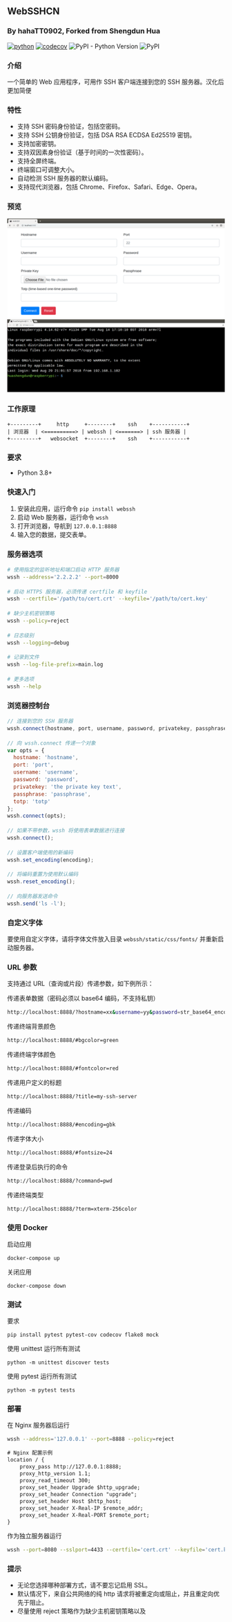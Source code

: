 ## WebSSHCN

### By hahaTT0902, Forked from Shengdun Hua

[![python](https://github.com/huashengdun/webssh/actions/workflows/python.yml/badge.svg)](https://github.com/huashengdun/webssh/actions/workflows/python.yml)
[![codecov](https://raw.githubusercontent.com/huashengdun/webssh/coverage-badge/coverage.svg)](https://raw.githubusercontent.com/huashengdun/webssh/coverage-badge/coverage.svg)
![PyPI - Python Version](https://img.shields.io/pypi/pyversions/webssh.svg)
![PyPI](https://img.shields.io/pypi/v/webssh.svg)

### 介绍

一个简单的 Web 应用程序，可用作 SSH 客户端连接到您的 SSH 服务器。汉化后更加简便

### 特性

* 支持 SSH 密码身份验证，包括空密码。
* 支持 SSH 公钥身份验证，包括 DSA RSA ECDSA Ed25519 密钥。
* 支持加密密钥。
* 支持双因素身份验证（基于时间的一次性密码）。
* 支持全屏终端。
* 终端窗口可调整大小。
* 自动检测 SSH 服务器的默认编码。
* 支持现代浏览器，包括 Chrome、Firefox、Safari、Edge、Opera。

### 预览

![登录](preview/login.png)
![终端](preview/terminal.png)

### 工作原理

```
+---------+     http     +--------+    ssh    +-----------+
| 浏览器  | <==========> | webssh | <=======> | ssh 服务器 |
+---------+   websocket  +--------+    ssh    +-----------+
```

### 要求

* Python 3.8+

### 快速入门

1. 安装此应用，运行命令 `pip install webssh`
2. 启动 Web 服务器，运行命令 `wssh`
3. 打开浏览器，导航到 `127.0.0.1:8888`
4. 输入您的数据，提交表单。

### 服务器选项

```bash
# 使用指定的监听地址和端口启动 HTTP 服务器
wssh --address='2.2.2.2' --port=8000

# 启动 HTTPS 服务器，必须传递 certfile 和 keyfile
wssh --certfile='/path/to/cert.crt' --keyfile='/path/to/cert.key'

# 缺少主机密钥策略
wssh --policy=reject

# 日志级别
wssh --logging=debug

# 记录到文件
wssh --log-file-prefix=main.log

# 更多选项
wssh --help
```

### 浏览器控制台

```javascript
// 连接到您的 SSH 服务器
wssh.connect(hostname, port, username, password, privatekey, passphrase, totp);

// 向 wssh.connect 传递一个对象
var opts = {
  hostname: 'hostname',
  port: 'port',
  username: 'username',
  password: 'password',
  privatekey: 'the private key text',
  passphrase: 'passphrase',
  totp: 'totp'
};
wssh.connect(opts);

// 如果不带参数，wssh 将使用表单数据进行连接
wssh.connect();

// 设置客户端使用的新编码
wssh.set_encoding(encoding);

// 将编码重置为使用默认编码
wssh.reset_encoding();

// 向服务器发送命令
wssh.send('ls -l');
```

### 自定义字体

要使用自定义字体，请将字体文件放入目录 `webssh/static/css/fonts/` 并重新启动服务器。

### URL 参数

支持通过 URL（查询或片段）传递参数，如下例所示：

传递表单数据（密码必须以 base64 编码，不支持私钥）
```bash
http://localhost:8888/?hostname=xx&username=yy&password=str_base64_encoded
```

传递终端背景颜色
```bash
http://localhost:8888/#bgcolor=green
```

传递终端字体颜色
```bash
http://localhost:8888/#fontcolor=red
```

传递用户定义的标题
```bash
http://localhost:8888/?title=my-ssh-server
```

传递编码
```bash
http://localhost:8888/#encoding=gbk
```

传递字体大小
```bash
http://localhost:8888/#fontsize=24
```

传递登录后执行的命令
```bash
http://localhost:8888/?command=pwd
```

传递终端类型
```bash
http://localhost:8888/?term=xterm-256color
```

### 使用 Docker

启动应用
```
docker-compose up
```

关闭应用
```
docker-compose down
```

### 测试

要求
```
pip install pytest pytest-cov codecov flake8 mock
```

使用 unittest 运行所有测试
```
python -m unittest discover tests
```

使用 pytest 运行所有测试
```
python -m pytest tests
```

### 部署

在 Nginx 服务器后运行

```bash
wssh --address='127.0.0.1' --port=8888 --policy=reject
```
```nginx
# Nginx 配置示例
location / {
    proxy_pass http://127.0.0.1:8888;
    proxy_http_version 1.1;
    proxy_read_timeout 300;
    proxy_set_header Upgrade $http_upgrade;
    proxy_set_header Connection "upgrade";
    proxy_set_header Host $http_host;
    proxy_set_header X-Real-IP $remote_addr;
    proxy_set_header X-Real-PORT $remote_port;
}
```

作为独立服务器运行
```bash
wssh --port=8080 --sslport=4433 --certfile='cert.crt' --keyfile='cert.key' --xheaders=False --policy=reject
```


### 提示

* 无论您选择哪种部署方式，请不要忘记启用 SSL。
* 默认情况下，来自公共网络的纯 http 请求将被重定向或阻止，并且重定向优先于阻止。
* 尽量使用 reject 策略作为缺少主机密钥策略以及